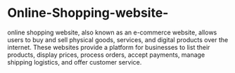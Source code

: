 # Online-Shopping-website-
online shopping website, also known as an e-commerce website, allows users to buy and sell physical goods, services, and digital products over the internet. These websites provide a platform for businesses to list their products, display prices, process orders, accept payments, manage shipping logistics, and offer customer service. 
